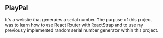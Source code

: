 ## PlayPal

It's a website that generates a serial number. The purpose of this project was to learn how to use React Router with ReactStrap and to use my previously implemented random serial number generator within this project.



